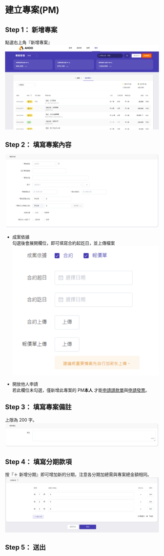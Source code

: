 # 建立專案(PM)

## Step 1： 新增專案

點選右上角『新增專案』  
![專案內容](./new.png)

## Step 2： 填寫專案內容

![專案內容](./content.png)

- 成案依據  
  勾選後會展開欄位，即可填寫合約起訖日，並上傳檔案  
  ![成案依據](./contract.png)

- 開放他人申請  
  若此欄位未勾選，僅新增此專案的 PM**本人** 才能[申請請款單](/employee/payment/create-payment)與[申請發票](employee/invoice/create-invoice-project)。

## Step 3： 填寫專案備註

上限為 200 字。  
![專案備註](./note.png)

## Step 4： 填寫分期款項

按『＋ 新增分期』即可增加新的分期，注意各分期加總需與專案總金額相同。  
![分期款項](./money.png)

## Step 5： 送出
